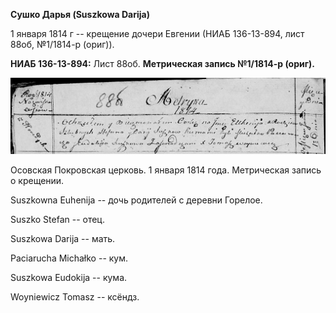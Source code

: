 **Сушко Дарья (Suszkowa Darija)**

1 января 1814 г -- крещение дочери Евгении (НИАБ 136-13-894, лист 88об,
№1/1814-р (ориг)).

**НИАБ 136-13-894:** Лист 88об. **Метрическая запись №1/1814-р (ориг).**

![](./media/257d25c940198582a5cce6b136fe0abfcfb94f4e.png)

Осовская Покровская церковь. 1 января 1814 года. Метрическая запись о
крещении.

Suszkowna Euhenija -- дочь родителей с деревни Горелое.

Suszko Stefan -- отец.

Suszkowa Darija -- мать.

Paciarucha Michałko -- кум.

Suszkowa Eudokija -- кума.

Woyniewicz Tomasz -- ксёндз.

